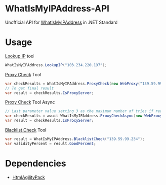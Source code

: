 # WhatIsMyIPAddress-API
Unofficial API for [WhatIsMyIPAddress](https://whatismyipaddress.com) in .NET Standard


# Usage

[Lookup IP](https://whatismyipaddress.com/ip-lookup) tool
```csharp
WhatIsMyIPAddress.LookupIP("103.234.220.197");
```

[Proxy Check](https://whatismyipaddress.com/proxy-check) Tool
```csharp
var checkResults = WhatIsMyIPAddress.ProxyCheck(new WebProxy("139.59.99.234", 8080), 60000);
// To get final result
var result = checkResults.IsProxyServer;
```

[Proxy Check](https://whatismyipaddress.com/proxy-check) Tool Async
```csharp
// Last parameter value setting 3 as the maximum number of tries if request failed (number to try again times)
var checkResults = await WhatIsMyIPAddress.ProxyCheckAsync(new WebProxy("139.59.99.234", 8080), 20000, 3);
var result = checkResults.IsProxyServer;
```

[Blacklist Check](https://whatismyipaddress.com/blacklist-check) Tool
```csharp
var result = WhatIsMyIPAddress.BlacklistCheck("139.59.99.234");
var validityPercent = result.GoodPercent;
```


# Dependencies
* [HtmlAgilityPack](https://www.nuget.org/packages/HtmlAgilityPack)
